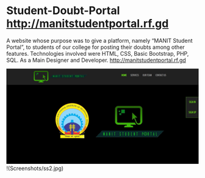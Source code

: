 # Student-Doubt-Portal http://manitstudentportal.rf.gd 
A website whose purpose was to give a platform, namely “MANIT Student Portal”, to students of our college for posting their doubts among other features. Technologies involved were HTML, CSS, Basic Bootstrap, PHP, SQL. As a Main Designer and Developer. http://manitstudentportal.rf.gd 

![Home](Screenshots/ss1.jpg)
!(Screenshots/ss2.jpg)
